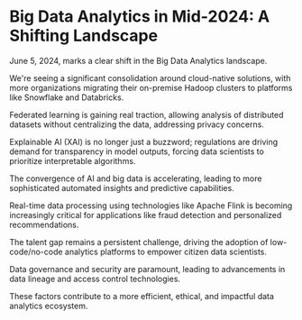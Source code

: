# Big Data Analytics in Mid-2024: A Shifting Landscape

June 5, 2024, marks a clear shift in the Big Data Analytics landscape.

We're seeing a significant consolidation around cloud-native solutions, with more organizations migrating their on-premise Hadoop clusters to platforms like Snowflake and Databricks.

Federated learning is gaining real traction, allowing analysis of distributed datasets without centralizing the data, addressing privacy concerns.

Explainable AI (XAI) is no longer just a buzzword; regulations are driving demand for transparency in model outputs, forcing data scientists to prioritize interpretable algorithms.

The convergence of AI and big data is accelerating, leading to more sophisticated automated insights and predictive capabilities.

Real-time data processing using technologies like Apache Flink is becoming increasingly critical for applications like fraud detection and personalized recommendations.

The talent gap remains a persistent challenge, driving the adoption of low-code/no-code analytics platforms to empower citizen data scientists.

Data governance and security are paramount, leading to advancements in data lineage and access control technologies.

These factors contribute to a more efficient, ethical, and impactful data analytics ecosystem.
